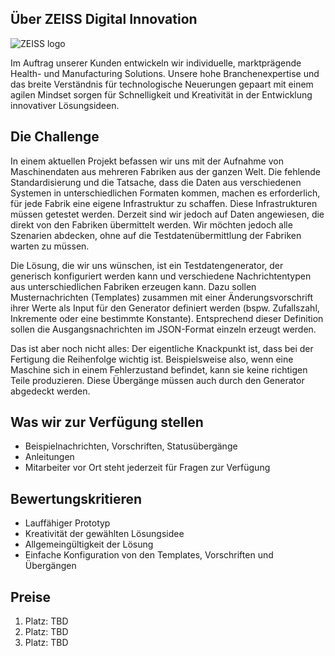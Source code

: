 ## Über ZEISS Digital Innovation

![ZEISS logo](/challenge_details/zeiss-logo-rgb.jpg)

Im Auftrag unserer Kunden entwickeln wir individuelle, marktprägende Health- und Manufacturing Solutions. Unsere hohe
Branchenexpertise und das breite Verständnis für technologische Neuerungen gepaart mit einem agilen Mindset sorgen für
Schnelligkeit und Kreativität in der Entwicklung innovativer Lösungsideen.

## Die Challenge

In einem aktuellen Projekt befassen wir uns mit der Aufnahme von Maschinendaten aus mehreren Fabriken aus der ganzen
Welt. Die fehlende Standardisierung und die Tatsache, dass die Daten aus verschiedenen Systemen in unterschiedlichen
Formaten kommen, machen es erforderlich, für jede Fabrik eine eigene Infrastruktur zu schaffen. Diese Infrastrukturen
müssen getestet werden. Derzeit sind wir jedoch auf Daten angewiesen, die direkt von den Fabriken übermittelt werden.
Wir möchten jedoch alle Szenarien abdecken, ohne auf die Testdatenübermittlung der Fabriken warten zu müssen.

Die Lösung, die wir uns wünschen, ist ein Testdatengenerator, der generisch konfiguriert werden kann und verschiedene
Nachrichtentypen aus unterschiedlichen Fabriken erzeugen kann. Dazu sollen Musternachrichten (Templates) zusammen mit
einer Änderungsvorschrift ihrer Werte als Input für den Generator definiert werden (bspw. Zufallszahl, Inkremente oder
eine bestimmte Konstante). Entsprechend dieser Definition sollen die Ausgangsnachrichten im JSON-Format einzeln erzeugt
werden.

Das ist aber noch nicht alles: Der eigentliche Knackpunkt ist, dass bei der Fertigung die Reihenfolge wichtig ist.
Beispielsweise also, wenn eine Maschine sich in einem Fehlerzustand befindet, kann sie keine richtigen Teile
produzieren. Diese Übergänge müssen auch durch den Generator abgedeckt werden.

## Was wir zur Verfügung stellen

-   Beispielnachrichten, Vorschriften, Statusübergänge
-   Anleitungen
-   Mitarbeiter vor Ort steht jederzeit für Fragen zur Verfügung

## Bewertungskritieren

-   Lauffähiger Prototyp
-   Kreativität der gewählten Lösungsidee
-   Allgemeingültigkeit der Lösung
-   Einfache Konfiguration von den Templates, Vorschriften und Übergängen

## Preise

1. Platz: TBD
2. Platz: TBD
3. Platz: TBD
